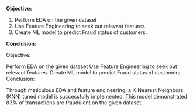 **Objective:**

1. Perform EDA on the given dataset
2. Use Feature Engineering to seek out relevant features.
3. Create ML model to predict Fraud status of customers.


**Conclusion:**

Objective:

Perform EDA on the given dataset
Use Feature Engineering to seek out relevant features.
Create ML model to predict Fraud status of customers.
Conclusion:

Through meticulous EDA and feature engineering, a K-Nearest Neighbors (KNN) tuned model is successfully implemented. This model demonstrated 83% of transactions are fraudulent on the given dataset.
